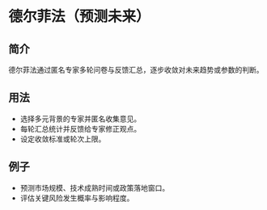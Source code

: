 # 德尔菲法（预测未来）

## 简介
德尔菲法通过匿名专家多轮问卷与反馈汇总，逐步收敛对未来趋势或参数的判断。

## 用法
- 选择多元背景的专家并匿名收集意见。
- 每轮汇总统计并反馈给专家修正观点。
- 设定收敛标准或轮次上限。

## 例子
- 预测市场规模、技术成熟时间或政策落地窗口。
- 评估关键风险发生概率与影响程度。
